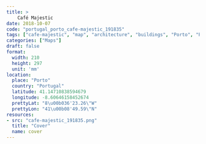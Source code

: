 ```yaml
---
title: > 
    Café Majestic
date: 2018-10-07
code: "portugal_porto_cafe-majestic_191835"
tags: ["cafe-majestic", "map", "architecture", "buildings", "Porto", "Portugal"]
categories: ["Maps"]
draft: false
format:
  width: 210
  height: 297
  unit: 'mm'
location:
  place: "Porto"
  country: "Portugal"
  latitude: 41.14710838594679
  longitude: -8.60646158452674
  prettyLat: "8\u00b036'23.26\"W"
  prettyLon: "41\u00b08'49.59\"N"
resources:
- src: "cafe-majestic_191835.png"
  title: "Cover"
  name: cover
---
```

